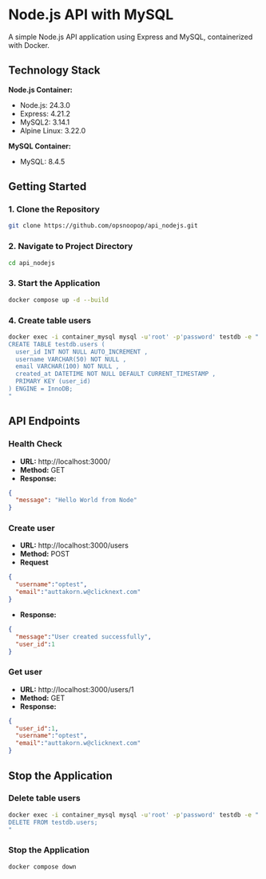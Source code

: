 # Node.js API with MySQL

A simple Node.js API application using Express and MySQL, containerized with Docker.

## Technology Stack

**Node.js Container:**
- Node.js: 24.3.0
- Express: 4.21.2
- MySQL2: 3.14.1
- Alpine Linux: 3.22.0

**MySQL Container:**
- MySQL: 8.4.5


## Getting Started

### 1. Clone the Repository
```bash
git clone https://github.com/opsnoopop/api_nodejs.git
```

### 2. Navigate to Project Directory
```bash
cd api_nodejs
```

### 3. Start the Application
```bash
docker compose up -d --build
```

### 4. Create table users
```bash
docker exec -i container_mysql mysql -u'root' -p'password' testdb -e "
CREATE TABLE testdb.users (
  user_id INT NOT NULL AUTO_INCREMENT ,
  username VARCHAR(50) NOT NULL ,
  email VARCHAR(100) NOT NULL ,
  created_at DATETIME NOT NULL DEFAULT CURRENT_TIMESTAMP ,
  PRIMARY KEY (user_id)
) ENGINE = InnoDB;
"
```


## API Endpoints

### Health Check
- **URL:** http://localhost:3000/
- **Method:** GET
- **Response:**
```json
{
  "message": "Hello World from Node"
}
```

### Create user
- **URL:** http://localhost:3000/users
- **Method:** POST
- **Request**
```json
{
  "username":"optest",
  "email":"auttakorn.w@clicknext.com"
}
```
- **Response:**
```json
{
  "message":"User created successfully",
  "user_id":1
}
```

### Get user
- **URL:** http://localhost:3000/users/1
- **Method:** GET
- **Response:**
```json
{
  "user_id":1,
  "username":"optest",
  "email":"auttakorn.w@clicknext.com"
}
```


## Stop the Application

### Delete table users
```bash
docker exec -i container_mysql mysql -u'root' -p'password' testdb -e "
DELETE FROM testdb.users;
"
```

### Stop the Application
```bash
docker compose down
```